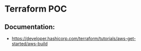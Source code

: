 # Terraform POC

## Documentation:
- https://developer.hashicorp.com/terraform/tutorials/aws-get-started/aws-build